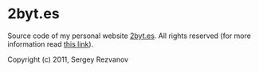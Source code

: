 # 2byt.es

Source code of my personal website [2byt.es](http://2byt.es). All rights reserved (for more information read [this link](http://creativecommons.org/licenses/by-sa/3.0/)).

Copyright (c) 2011, Sergey Rezvanov
